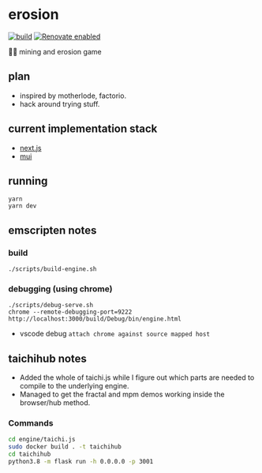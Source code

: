 # erosion
[![build](https://github.com/thomas-gale/erosion/actions/workflows/build.yml/badge.svg)](https://github.com/thomas-gale/erosion/actions/workflows/build.yml)
[![Renovate enabled](https://img.shields.io/badge/renovate-enabled-brightgreen.svg)](https://renovatebot.com/)

🚜👷 mining and erosion game

## plan
- inspired by motherlode, factorio.
- hack around trying stuff.

## current implementation stack
- [next.js](https://nextjs.org/)
- [mui](https://material-ui.com/)

## running
```
yarn
yarn dev
```

## emscripten notes

### build

```
./scripts/build-engine.sh
```

### debugging (using chrome)
```
./scripts/debug-serve.sh
chrome --remote-debugging-port=9222 http://localhost:3000/build/Debug/bin/engine.html
```
- vscode debug `attach chrome against source mapped host`

## taichihub notes

- Added the whole of taichi.js while I figure out which parts are needed to compile to the underlying engine.
- Managed to get the fractal and mpm demos working inside the browser/hub method.

### Commands

```bash
cd engine/taichi.js
sudo docker build . -t taichihub
cd taichihub
python3.8 -m flask run -h 0.0.0.0 -p 3001
```

